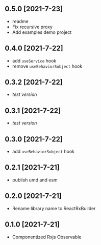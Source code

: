 ## 0.5.0 [2021-7-23]

- readme
- Fix recursive proxy
- Add examples demo project

## 0.4.0 [2021-7-22]

- add `useService` hook
- remove `useBehaviorSubject` hook

## 0.3.2 [2021-7-22]

- *test version*

## 0.3.1 [2021-7-22]

- *test version*

## 0.3.0 [2021-7-22]

- add `useBehaviorSubject` hook

## 0.2.1 [2021-7-21]

- publish umd and esm

## 0.2.0 [2021-7-21]

- Rename library name to ReactRxBuilder

## 0.1.0 [2021-7-21]

- Componentized Rxjs Observable